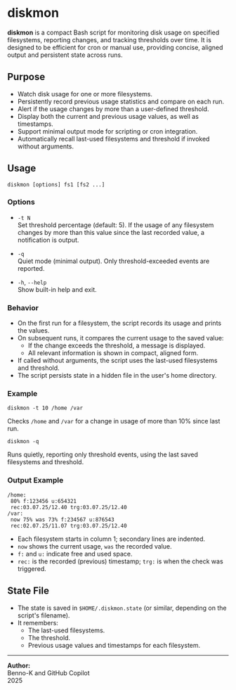 # diskmon

**diskmon** is a compact Bash script for monitoring disk usage on specified filesystems, reporting changes, and tracking thresholds over time. It is designed to be efficient for cron or manual use, providing concise, aligned output and persistent state across runs.

## Purpose

- Watch disk usage for one or more filesystems.
- Persistently record previous usage statistics and compare on each run.
- Alert if the usage changes by more than a user-defined threshold.
- Display both the current and previous usage values, as well as timestamps.
- Support minimal output mode for scripting or cron integration.
- Automatically recall last-used filesystems and threshold if invoked without arguments.

## Usage

```shell
diskmon [options] fs1 [fs2 ...]
```

### Options

- `-t N`  
  Set threshold percentage (default: 5). If the usage of any filesystem changes by more than this value since the last recorded value, a notification is output.

- `-q`  
  Quiet mode (minimal output). Only threshold-exceeded events are reported.

- `-h`, `--help`  
  Show built-in help and exit.

### Behavior

- On the first run for a filesystem, the script records its usage and prints the values.
- On subsequent runs, it compares the current usage to the saved value:
  - If the change exceeds the threshold, a message is displayed.
  - All relevant information is shown in compact, aligned form.
- If called without arguments, the script uses the last-used filesystems and threshold.
- The script persists state in a hidden file in the user's home directory.

### Example

```shell
diskmon -t 10 /home /var
```

Checks `/home` and `/var` for a change in usage of more than 10% since last run.

```shell
diskmon -q
```

Runs quietly, reporting only threshold events, using the last saved filesystems and threshold.

### Output Example

```
/home:
 80% f:123456 u:654321
 rec:03.07.25/12.40 trg:03.07.25/12.40
/var:
 now 75% was 73% f:234567 u:876543
 rec:02.07.25/11.07 trg:03.07.25/12.40
```

- Each filesystem starts in column 1; secondary lines are indented.
- `now` shows the current usage, `was` the recorded value.
- `f:` and `u:` indicate free and used space.
- `rec:` is the recorded (previous) timestamp; `trg:` is when the check was triggered.

## State File

- The state is saved in `$HOME/.diskmon.state` (or similar, depending on the script's filename).
- It remembers:
  - The last-used filesystems.
  - The threshold.
  - Previous usage values and timestamps for each filesystem.

---

**Author:**  
Benno-K and GitHub Copilot  
2025
